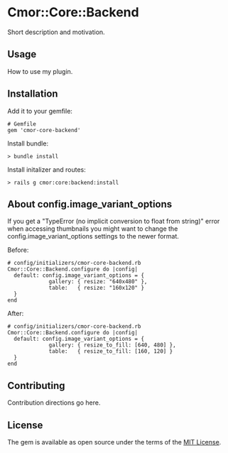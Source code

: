 # Cmor::Core::Backend

Short description and motivation.

## Usage

How to use my plugin.

## Installation

Add it to your gemfile:

    # Gemfile
    gem 'cmor-core-backend'

Install bundle:

    > bundle install

Install initalizer and routes:

    > rails g cmor:core:backend:install

## About config.image_variant_options

If you get a "TypeError (no implicit conversion to float from string)" error when accessing thumbnails you might want to change the config.image_variant_options settings to the newer format.

Before:

    # config/initializers/cmor-core-backend.rb
    Cmor::Core::Backend.configure do |config|
      default: config.image_variant_options = {
                 gallery: { resize: "640x480" },
                 table:   { resize: "160x120" }
      }
    end

After:

    # config/initializers/cmor-core-backend.rb
    Cmor::Core::Backend.configure do |config|
      default: config.image_variant_options = {
                 gallery: { resize_to_fill: [640, 480] },
                 table:   { resize_to_fill: [160, 120] }
      }
    end

## Contributing

Contribution directions go here.

## License

The gem is available as open source under the terms of the [MIT License](http://opensource.org/licenses/MIT).
